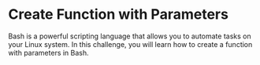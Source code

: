 # Create Function with Parameters

Bash is a powerful scripting language that allows you to automate tasks on your Linux system. In this challenge, you will learn how to create a function with parameters in Bash.
